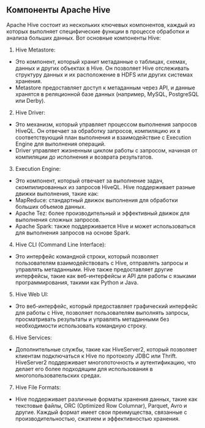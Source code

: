 ## Компоненты Apache Hive

Apache Hive состоит из нескольких ключевых компонентов, каждый из которых выполняет специфические функции в процессе обработки и анализа больших данных. Вот основные компоненты Hive:

1. Hive Metastore:
- Это компонент, который хранит метаданные о таблицах, схемах, данных и других объектах в Hive. Он позволяет Hive отслеживать структуру данных и их расположение в HDFS или других системах хранения.
- Metastore предоставляет доступ к метаданным через API, и данные хранятся в реляционной базе данных (например, MySQL, PostgreSQL или Derby).

2. Hive Driver:
- Это механизм, который управляет процессом выполнения запросов HiveQL. Он отвечает за обработку запросов, компиляцию их в соответствующий план выполнения и взаимодействие с Execution Engine для выполнения операций.
- Driver управляет жизненным циклом работы с запросом, начиная от компиляции до исполнения и возврата результатов.

3. Execution Engine:
- Это компонент, который отвечает за выполнение задач, скомпилированных из запросов HiveQL. Hive поддерживает разные движки выполнения, такие как:
- MapReduce: стандартный движок выполнения для обработки больших объемов данных.
- Apache Tez: более производительный и эффективный движок для выполнения сложных запросов.
- Apache Spark: также поддерживается Hive и может использоваться для выполнения запросов на основе Spark.

4. Hive CLI (Command Line Interface):
- Это интерфейс командной строки, который позволяет пользователям взаимодействовать с Hive, отправлять запросы и управлять метаданными. Hive также предоставляет другие интерфейсы, такие как веб-интерфейсы и API для работы с языками программирования, такими как Python и Java.

5. Hive Web UI:
- Это веб-интерфейс, который предоставляет графический интерфейс для работы с Hive, позволяет пользователям выполнять запросы, просматривать результаты и управлять метаданными без необходимости использовать командную строку.

6. Hive Services:
- Дополнительные службы, такие как HiveServer2, который позволяет клиентам подключаться к Hive по протоколу JDBC или Thrift. HiveServer2 поддерживает многопоточность и аутентификацию, что делает его более подходящим для использования в многопользовательских средах.

7. Hive File Formats:
- Hive поддерживает различные форматы хранения данных, такие как текстовые файлы, ORC (Optimized Row Columnar), Parquet, Avro и другие. Каждый формат имеет свои преимущества, связанные с производительностью, сжатием и эффективностью хранения.